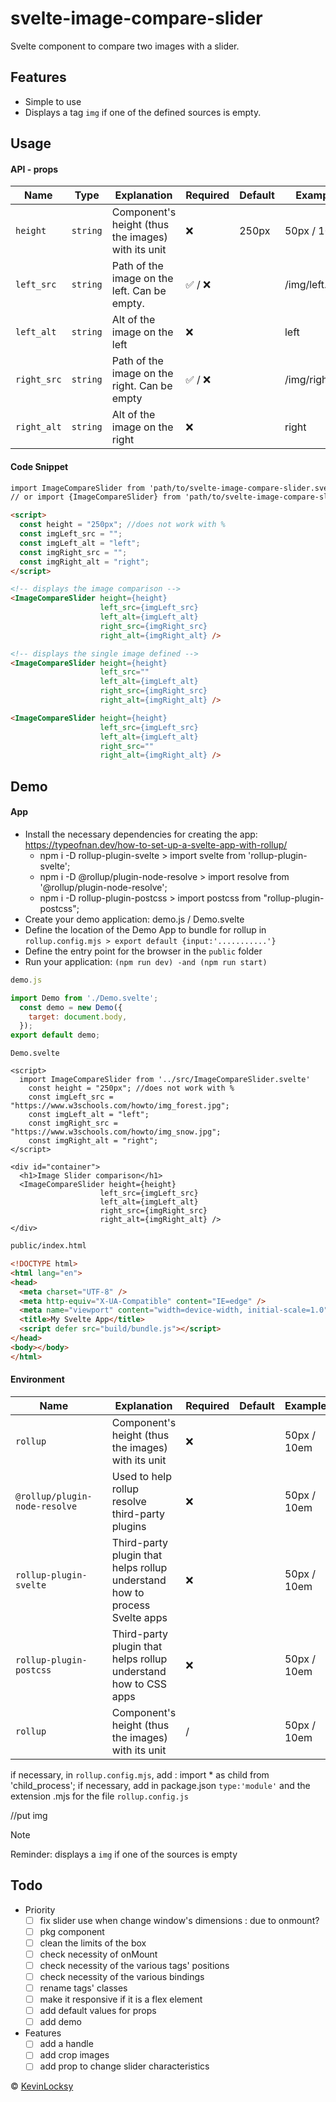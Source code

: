 # svelte-image-compare-slider
Svelte component to compare two images with a slider.

## Features
- Simple to use
- Displays a tag `img` if one of the defined sources is empty.

## Usage
#### API - props
| Name        | Type     | Explanation                                        | Required                 | Default | Example        |
|-------------|----------|----------------------------------------------------|--------------------------|---------|----------------|
| `height`    | `string` | Component's height (thus the images) with its unit | :x:                      |  250px  | 50px / 10em    |
| `left_src`  | `string` | Path of the image on the left. Can be empty.       | :white_check_mark: / :x: |         | /img/left.jpg  |
| `left_alt`  | `string` | Alt of the image on the left                       | :x:                      |         | left           |
| `right_src` | `string` | Path of the image on the right. Can be empty       | :white_check_mark: / :x: |         | /img/right.jpg |
| `right_alt` | `string` | Alt of the image on the right                      | :x:                      |         | right          |

#### Code Snippet
```html
import ImageCompareSlider from 'path/to/svelte-image-compare-slider.svelte' // with the extension
// or import {ImageCompareSlider} from 'path/to/svelte-image-compare-slider' // ? maybe for uploaded pkg 

<script>
  const height = "250px"; //does not work with %
  const imgLeft_src = ""; 
  const imgLeft_alt = "left"; 
  const imgRight_src = "";
  const imgRight_alt = "right";
</script> 

<!-- displays the image comparison -->
<ImageCompareSlider height={height}
                    left_src={imgLeft_src}
                    left_alt={imgLeft_alt}
                    right_src={imgRight_src}
                    right_alt={imgRight_alt} />

<!-- displays the single image defined -->
<ImageCompareSlider height={height}
                    left_src=""
                    left_alt={imgLeft_alt}
                    right_src={imgRight_src}
                    right_alt={imgRight_alt} />

<ImageCompareSlider height={height}
                    left_src={imgLeft_src}
                    left_alt={imgLeft_alt}
                    right_src=""
                    right_alt={imgRight_alt} />
```

## Demo

#### App

- Install the necessary dependencies for creating the app: https://typeofnan.dev/how-to-set-up-a-svelte-app-with-rollup/
  - npm i -D rollup-plugin-svelte > import svelte from 'rollup-plugin-svelte'; 
  - npm i -D @rollup/plugin-node-resolve > import resolve from '@rollup/plugin-node-resolve';
  - npm i -D rollup-plugin-postcss > import postcss from "rollup-plugin-postcss";
- Create your demo application: demo.js / Demo.svelte
- Define the location of the Demo App to bundle for rollup in `rollup.config.mjs > export default {input:'...........'}`
- Define the entry point for the browser in the `public` folder
- Run your application: `(npm run dev) -and (npm run start)`

```js
demo.js

import Demo from './Demo.svelte';
  const demo = new Demo({
    target: document.body,
  });
export default demo;
```

```svelte
Demo.svelte

<script>
  import ImageCompareSlider from '../src/ImageCompareSlider.svelte'
    const height = "250px"; //does not work with %
    const imgLeft_src = "https://www.w3schools.com/howto/img_forest.jpg";
    const imgLeft_alt = "left";
    const imgRight_src = "https://www.w3schools.com/howto/img_snow.jpg";
    const imgRight_alt = "right";
</script>

<div id="container">
  <h1>Image Slider comparison</h1>
  <ImageCompareSlider height={height}
                    left_src={imgLeft_src}
                    left_alt={imgLeft_alt}
                    right_src={imgRight_src}
                    right_alt={imgRight_alt} />
</div>
```

```html
public/index.html

<!DOCTYPE html>
<html lang="en">
<head>
  <meta charset="UTF-8" />
  <meta http-equiv="X-UA-Compatible" content="IE=edge" />
  <meta name="viewport" content="width=device-width, initial-scale=1.0" />
  <title>My Svelte App</title>
  <script defer src="build/bundle.js"></script>
</head>
<body></body>
</html>
```

#### Environment

| Name     | | Explanation                                        | Required                 | Default | Example        |
|----------|-|----------------------------------------------------|--------------------------|---------|----------------|
| `rollup` | | Component's height (thus the images) with its unit | :x:                      |         | 50px / 10em    |
| `@rollup/plugin-node-resolve` | | Used to help rollup resolve third-party plugins | :x:                      |         | 50px / 10em    |
| `rollup-plugin-svelte` | | Third-party plugin that helps rollup understand how to process Svelte apps | :x:                      |         | 50px / 10em    |
| `rollup-plugin-postcss` | | Third-party plugin that helps rollup understand how to CSS apps | :x:                      |         | 50px / 10em    |
| `rollup` | | Component's height (thus the images) with its unit | /                      |         | 50px / 10em    |

if necessary, in `rollup.config.mjs`, add : import * as child from 'child_process';
if necessary, add in package.json `type:'module'` and the extension .mjs for the file `rollup.config.js`

//put img

> [!NOTE]
> Reminder: displays a `img` if one of the sources is empty

####

## Todo
- Priority
  - [ ] fix slider use when change window's dimensions : due to onmount?
  - [ ] pkg component
  - [ ] clean the limits of the box
  - [ ] check necessity of onMount
  - [ ] check necessity of the various tags' positions
  - [ ] check necessity of the various bindings
  - [ ] rename tags' classes
  - [ ] make it responsive if it is a flex element 
  - [ ] add default values for props
  - [ ] add demo

- Features
  - [ ] add a handle
  - [ ] add crop images
  - [ ] add prop to change slider characteristics

© [KevinLocksy](https://github.com/KevinLocksy)